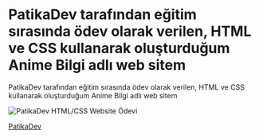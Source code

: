 # PatikaDev tarafından eğitim sırasında ödev olarak verilen, HTML ve CSS kullanarak oluşturduğum Anime Bilgi adlı web sitem

PatikaDev tarafından eğitim sırasında ödev olarak verilen, HTML ve CSS kullanarak oluşturduğum Anime Bilgi adlı web sitem

![PatikaDev HTML/CSS Website Ödevi](https://i.hizliresim.com/lvki8j0.jpg)

[PatikaDev](www.patika.dev)
